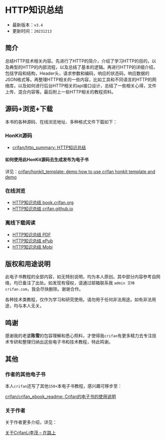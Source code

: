 # HTTP知识总结

* 最新版本：`v3.4`
* 更新时间：`20231213`

## 简介

总结HTTP技术相关内容。先进行了HTTP的简介，介绍了学习HTTP的目的，以及典型的HTTP的内部流程，以及总结了基本的逻辑。再进行HTTP的详细介绍，包括字段和结构，Header头，请求参数和编码，响应的状态码，响应数据的JSON格式等。再整理HTTP相关的一些内容，比如工具和不同语言的HTTP的网络库，以及如何进行后台HTTP相关的api接口设计，总结了一些相关心得，文件上传、混合内容等。最后附上一些HTTP相关的教程资料。

## 源码+浏览+下载

本书的各种源码、在线浏览地址、多种格式文件下载如下：

### HonKit源码

* [crifan/http_summary: HTTP知识总结](https://github.com/crifan/http_summary)

#### 如何使用此HonKit源码去生成发布为电子书

详见：[crifan/honkit_template: demo how to use crifan honkit template and demo](https://github.com/crifan/honkit_template)

### 在线浏览

* [HTTP知识总结 book.crifan.org](https://book.crifan.org/books/http_summary/website/)
* [HTTP知识总结 crifan.github.io](https://crifan.github.io/http_summary/website/)

### 离线下载阅读

* [HTTP知识总结 PDF](https://book.crifan.org/books/http_summary/pdf/http_summary.pdf)
* [HTTP知识总结 ePub](https://book.crifan.org/books/http_summary/epub/http_summary.epub)
* [HTTP知识总结 Mobi](https://book.crifan.org/books/http_summary/mobi/http_summary.mobi)

## 版权和用途说明

此电子书教程的全部内容，如无特别说明，均为本人原创。其中部分内容参考自网络，均已备注了出处。如发现有侵权，请通过邮箱联系我 `admin 艾特 crifan.com`，我会尽快删除。谢谢合作。

各种技术类教程，仅作为学习和研究使用。请勿用于任何非法用途。如有非法用途，均与本人无关。

## 鸣谢

感谢我的老婆**陈雪**的包容理解和悉心照料，才使得我`crifan`有更多精力去专注技术专研和整理归纳出这些电子书和技术教程，特此鸣谢。

## 其他

### 作者的其他电子书

本人`crifan`还写了其他`150+`本电子书教程，感兴趣可移步至：

[crifan/crifan_ebook_readme: Crifan的电子书的使用说明](https://github.com/crifan/crifan_ebook_readme)

### 关于作者

关于作者更多介绍，详见：

[关于CrifanLi李茂 – 在路上](https://www.crifan.org/about/)
